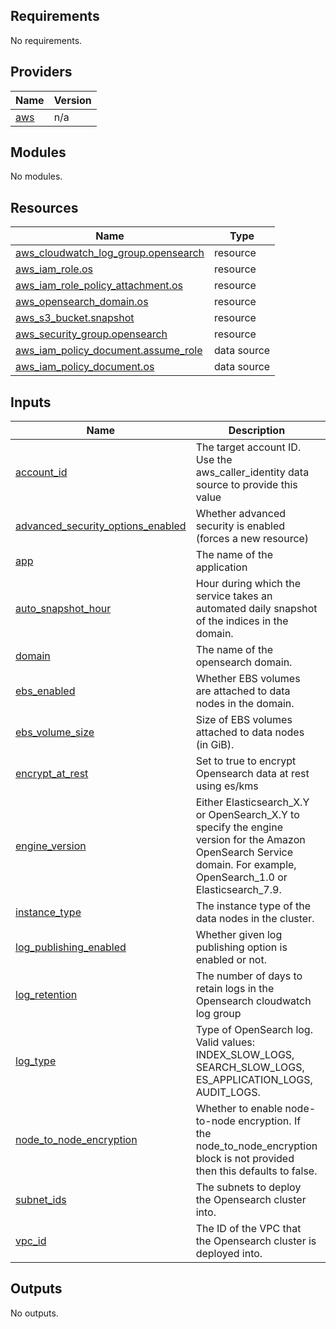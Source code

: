 <!-- BEGIN_TF_DOCS -->
## Requirements

No requirements.

## Providers

| Name | Version |
|------|---------|
| <a name="provider_aws"></a> [aws](#provider\_aws) | n/a |

## Modules

No modules.

## Resources

| Name | Type |
|------|------|
| [aws_cloudwatch_log_group.opensearch](https://registry.terraform.io/providers/hashicorp/aws/latest/docs/resources/cloudwatch_log_group) | resource |
| [aws_iam_role.os](https://registry.terraform.io/providers/hashicorp/aws/latest/docs/resources/iam_role) | resource |
| [aws_iam_role_policy_attachment.os](https://registry.terraform.io/providers/hashicorp/aws/latest/docs/resources/iam_role_policy_attachment) | resource |
| [aws_opensearch_domain.os](https://registry.terraform.io/providers/hashicorp/aws/latest/docs/resources/opensearch_domain) | resource |
| [aws_s3_bucket.snapshot](https://registry.terraform.io/providers/hashicorp/aws/latest/docs/resources/s3_bucket) | resource |
| [aws_security_group.opensearch](https://registry.terraform.io/providers/hashicorp/aws/latest/docs/resources/security_group) | resource |
| [aws_iam_policy_document.assume_role](https://registry.terraform.io/providers/hashicorp/aws/latest/docs/data-sources/iam_policy_document) | data source |
| [aws_iam_policy_document.os](https://registry.terraform.io/providers/hashicorp/aws/latest/docs/data-sources/iam_policy_document) | data source |

## Inputs

| Name | Description | Type | Default | Required |
|------|-------------|------|---------|:--------:|
| <a name="input_account_id"></a> [account\_id](#input\_account\_id) | The target account ID. Use the aws\_caller\_identity data source to provide this value | `string` | n/a | yes |
| <a name="input_advanced_security_options_enabled"></a> [advanced\_security\_options\_enabled](#input\_advanced\_security\_options\_enabled) | Whether advanced security is enabled (forces a new resource) | `bool` | n/a | yes |
| <a name="input_app"></a> [app](#input\_app) | The name of the application | `string` | n/a | yes |
| <a name="input_auto_snapshot_hour"></a> [auto\_snapshot\_hour](#input\_auto\_snapshot\_hour) | Hour during which the service takes an automated daily snapshot of the indices in the domain. | `number` | `23` | no |
| <a name="input_domain"></a> [domain](#input\_domain) | The name of the opensearch domain. | `string` | n/a | yes |
| <a name="input_ebs_enabled"></a> [ebs\_enabled](#input\_ebs\_enabled) | Whether EBS volumes are attached to data nodes in the domain. | `bool` | n/a | yes |
| <a name="input_ebs_volume_size"></a> [ebs\_volume\_size](#input\_ebs\_volume\_size) | Size of EBS volumes attached to data nodes (in GiB). | `number` | n/a | yes |
| <a name="input_encrypt_at_rest"></a> [encrypt\_at\_rest](#input\_encrypt\_at\_rest) | Set to true to encrypt Opensearch data at rest using es/kms | `bool` | n/a | yes |
| <a name="input_engine_version"></a> [engine\_version](#input\_engine\_version) | Either Elasticsearch\_X.Y or OpenSearch\_X.Y to specify the engine version for the Amazon OpenSearch Service domain. For example, OpenSearch\_1.0 or Elasticsearch\_7.9. | `string` | n/a | yes |
| <a name="input_instance_type"></a> [instance\_type](#input\_instance\_type) | The instance type of the data nodes in the cluster. | `string` | n/a | yes |
| <a name="input_log_publishing_enabled"></a> [log\_publishing\_enabled](#input\_log\_publishing\_enabled) | Whether given log publishing option is enabled or not. | `bool` | n/a | yes |
| <a name="input_log_retention"></a> [log\_retention](#input\_log\_retention) | The number of days to retain logs in the Opensearch cloudwatch log group | `number` | n/a | yes |
| <a name="input_log_type"></a> [log\_type](#input\_log\_type) | Type of OpenSearch log. Valid values: INDEX\_SLOW\_LOGS, SEARCH\_SLOW\_LOGS, ES\_APPLICATION\_LOGS, AUDIT\_LOGS. | `string` | n/a | yes |
| <a name="input_node_to_node_encryption"></a> [node\_to\_node\_encryption](#input\_node\_to\_node\_encryption) | Whether to enable node-to-node encryption. If the node\_to\_node\_encryption block is not provided then this defaults to false. | `bool` | n/a | yes |
| <a name="input_subnet_ids"></a> [subnet\_ids](#input\_subnet\_ids) | The subnets to deploy the Opensearch cluster into. | `list` | n/a | yes |
| <a name="input_vpc_id"></a> [vpc\_id](#input\_vpc\_id) | The ID of the VPC that the Opensearch cluster is deployed into. | `string` | n/a | yes |

## Outputs

No outputs.
<!-- END_TF_DOCS -->